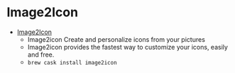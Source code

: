 # Image2Icon
- [Image2Icon](http://www.img2icnsapp.com/)
  -  Image2icon                 Create and personalize icons from your pictures                
  - Image2icon provides the fastest way to customize your icons, easily and free.
  - `brew cask install image2icon`
